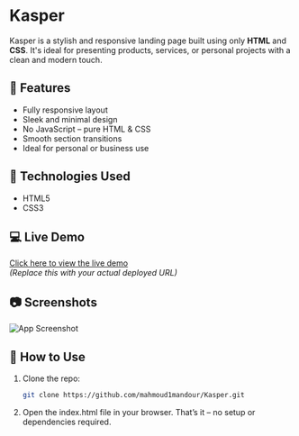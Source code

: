 # Kasper

Kasper is a stylish and responsive landing page built using only **HTML** and **CSS**. It's ideal for presenting products, services, or personal projects with a clean and modern touch.

## 🌟 Features

- Fully responsive layout
- Sleek and minimal design
- No JavaScript – pure HTML & CSS
- Smooth section transitions
- Ideal for personal or business use

## 📁 Technologies Used

- HTML5
- CSS3

## 💻 Live Demo

[Click here to view the live demo](https://your-live-demo-link.com)  
_(Replace this with your actual deployed URL)_

## 📷 Screenshots

![App Screenshot](./image/screenshot.png)

## 🚀 How to Use

1. Clone the repo:

   ```bash
   git clone https://github.com/mahmoud1mandour/Kasper.git
   ```

2. Open the index.html file in your browser.
   That’s it – no setup or dependencies required.

